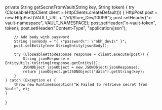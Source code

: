 private String getSecretFromVault(String key, String token) {
    try (CloseableHttpClient client = HttpClients.createDefault()) {
        HttpPost post = new HttpPost(VAULT_URL + "/v1/Store_Dev/10099");
        post.setHeader("x-vault-namespace", VAULT_NAMESPACE);
        post.setHeader("x-vault-token", token);
        post.setHeader("Content-Type", "application/json");

        // Add body with password
        String jsonBody = "{ \"password\": \"nbh_dev1\" }";
        post.setEntity(new StringEntity(jsonBody));

        try (CloseableHttpResponse response = client.execute(post)) {
            String jsonResponse = EntityUtils.toString(response.getEntity());
            JSONObject jsonObject = new JSONObject(jsonResponse);
            return jsonObject.getJSONObject("data").getString(key);
        }
    } catch (Exception e) {
        throw new RuntimeException("❌ Failed to retrieve secret from Vault", e);
    }
}
